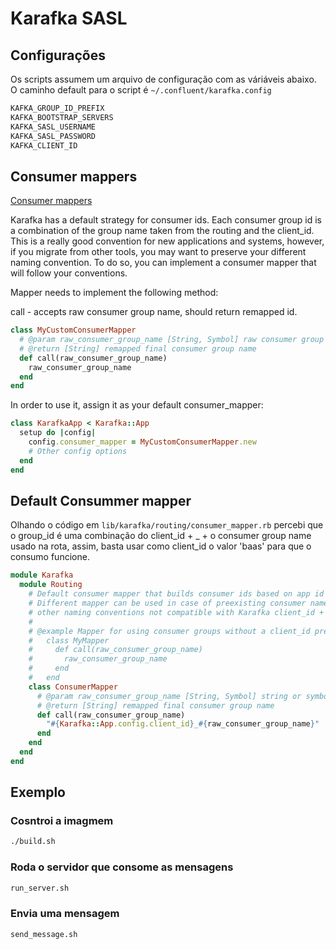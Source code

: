 # Karafka SASL

## Configurações

Os scripts assumem um arquivo de configuração com as váriáveis abaixo.
O caminho default para o script é ```~/.confluent/karafka.config```

```bash
KAFKA_GROUP_ID_PREFIX
KAFKA_BOOTSTRAP_SERVERS
KAFKA_SASL_USERNAME
KAFKA_SASL_PASSWORD
KAFKA_CLIENT_ID
```

## Consumer mappers

[Consumer mappers](https://karafka.io/docs/Consumer-mappers/)

Karafka has a default strategy for consumer ids. Each consumer group id is a combination of the group name taken 
from the routing and the client_id. This is a really good convention for new applications and systems, however, 
if you migrate from other tools, you may want to preserve your different naming convention. 
To do so, you can implement a consumer mapper that will follow your conventions.

Mapper needs to implement the following method:

call - accepts raw consumer group name, should return remapped id.

```ruby
class MyCustomConsumerMapper
  # @param raw_consumer_group_name [String, Symbol] raw consumer group name
  # @return [String] remapped final consumer group name
  def call(raw_consumer_group_name)
    raw_consumer_group_name
  end
end
```

In order to use it, assign it as your default consumer_mapper:

```ruby
class KarafkaApp < Karafka::App
  setup do |config|
    config.consumer_mapper = MyCustomConsumerMapper.new
    # Other config options
  end
end
```

## Default Consummer mapper

Olhando o código em ```lib/karafka/routing/consumer_mapper.rb``` percebi que o 
group_id é uma combinação do client_id + _ + o consumer group name usado na rota,
assim, basta usar como client_id o valor 'baas' para que o consumo funcione.


```ruby
module Karafka
  module Routing
    # Default consumer mapper that builds consumer ids based on app id and consumer group name
    # Different mapper can be used in case of preexisting consumer names or for applying
    # other naming conventions not compatible with Karafka client_id + consumer name concept
    #
    # @example Mapper for using consumer groups without a client_id prefix
    #   class MyMapper
    #     def call(raw_consumer_group_name)
    #       raw_consumer_group_name
    #     end
    #   end
    class ConsumerMapper
      # @param raw_consumer_group_name [String, Symbol] string or symbolized consumer group name
      # @return [String] remapped final consumer group name
      def call(raw_consumer_group_name)
        "#{Karafka::App.config.client_id}_#{raw_consumer_group_name}"
      end
    end
  end
end
```

## Exemplo

### Cosntroi a imagmem

```bash
./build.sh
```

### Roda o servidor que consome as mensagens

```bash
run_server.sh
```

### Envia uma mensagem

```bash
send_message.sh
```
